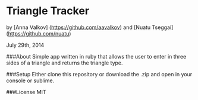 Triangle Tracker
==============

by [Anna Valkov] (https://github.com/aavalkov) and [Nuatu Tseggai] (https://github.com/nuatu)

July 29th, 2014

###About
Simple app written in ruby that allows the user to enter in three sides of a triangle and returns the triangle type.

###Setup
Either clone this repository or download the .zip and open in your console or sublime.

###License
MIT
 


